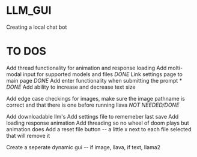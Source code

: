 # LLM_GUI
 Creating a local chat bot


# TO DOS
 Add thread functionality for animation and response loading
 Add molti-modal input for supported models and files *DONE*
 Link settings page to main page *DONE*
 Add enter functionality when submitting the prompt * *DONE*
 Add ability to increase and decrease text size

 Add edge case checkings for images, make sure the image pathname is correct and that there is one before running llava *NOT NEEDED/DONE*

 Add downloadable llm's
 Add settings file to rememeber last save
 Add loading response animation
 Add threading so no wheel of doom plays but animation does
 Add a reset file button -- a little x next to each file selected that will remove it

 Create a seperate dynamic gui -- if image, llava, if text, llama2